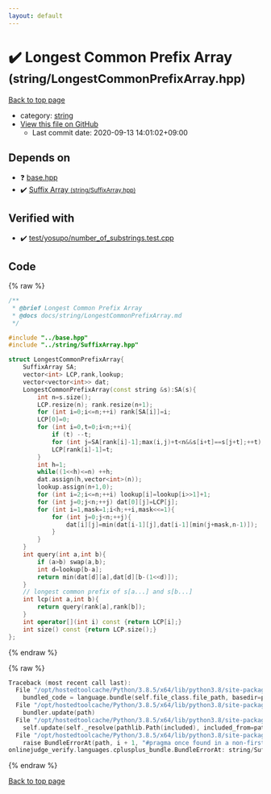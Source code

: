 ```yaml
---
layout: default
---
```


<!-- mathjax config similar to math.stackexchange -->
<script type="text/javascript" async
  src="https://cdnjs.cloudflare.com/ajax/libs/mathjax/2.7.5/MathJax.js?config=TeX-MML-AM_CHTML">
</script>
<script type="text/x-mathjax-config">
  MathJax.Hub.Config({
    TeX: { equationNumbers: { autoNumber: "AMS" }},
    tex2jax: {
      inlineMath: [ ['$','$'] ],
      processEscapes: true
    },
    "HTML-CSS": { matchFontHeight: false },
    displayAlign: "left",
    displayIndent: "2em"
  });
</script>

<script type="text/javascript" src="https://cdnjs.cloudflare.com/ajax/libs/jquery/3.4.1/jquery.min.js"></script>
<script src="https://cdn.jsdelivr.net/npm/jquery-balloon-js@1.1.2/jquery.balloon.min.js" integrity="sha256-ZEYs9VrgAeNuPvs15E39OsyOJaIkXEEt10fzxJ20+2I=" crossorigin="anonymous"></script>
<script type="text/javascript" src="../../assets/js/copy-button.js"></script>
<link rel="stylesheet" href="../../assets/css/copy-button.css" />


# :heavy_check_mark: Longest Common Prefix Array <small>(string/LongestCommonPrefixArray.hpp)</small>

<a href="../../index.html">Back to top page</a>

* category: <a href="../../index.html#b45cffe084dd3d20d928bee85e7b0f21">string</a>
* <a href="{{ site.github.repository_url }}/blob/master/string/LongestCommonPrefixArray.hpp">View this file on GitHub</a>
    - Last commit date: 2020-09-13 14:01:02+09:00




## Depends on

* :question: <a href="../base.hpp.html">base.hpp</a>
* :heavy_check_mark: <a href="SuffixArray.hpp.html">Suffix Array <small>(string/SuffixArray.hpp)</small></a>


## Verified with

* :heavy_check_mark: <a href="../../verify/test/yosupo/number_of_substrings.test.cpp.html">test/yosupo/number_of_substrings.test.cpp</a>


## Code

<a id="unbundled"></a>
{% raw %}
```cpp
/**
 * @brief Longest Common Prefix Array
 * @docs docs/string/LongestCommonPrefixArray.md
 */

#include "../base.hpp"
#include "../string/SuffixArray.hpp"

struct LongestCommonPrefixArray{
    SuffixArray SA;
    vector<int> LCP,rank,lookup;
    vector<vector<int>> dat;
    LongestCommonPrefixArray(const string &s):SA(s){
        int n=s.size();
        LCP.resize(n); rank.resize(n+1);
        for (int i=0;i<=n;++i) rank[SA[i]]=i;
        LCP[0]=0;
        for (int i=0,t=0;i<n;++i){
            if (t) --t;
            for (int j=SA[rank[i]-1];max(i,j)+t<n&&s[i+t]==s[j+t];++t);
            LCP[rank[i]-1]=t;
        }
        int h=1;
        while((1<<h)<=n) ++h;
        dat.assign(h,vector<int>(n));
        lookup.assign(n+1,0);
        for (int i=2;i<=n;++i) lookup[i]=lookup[i>>1]+1;
        for (int j=0;j<n;++j) dat[0][j]=LCP[j];
        for (int i=1,mask=1;i<h;++i,mask<<=1){
            for (int j=0;j<n;++j){
                dat[i][j]=min(dat[i-1][j],dat[i-1][min(j+mask,n-1)]);
            }
        }
    }
    int query(int a,int b){
        if (a>b) swap(a,b);
        int d=lookup[b-a];
        return min(dat[d][a],dat[d][b-(1<<d)]);
    }
    // longest common prefix of s[a...] and s[b...]
    int lcp(int a,int b){
        return query(rank[a],rank[b]);
    }
    int operator[](int i) const {return LCP[i];}
    int size() const {return LCP.size();}
};
```
{% endraw %}

<a id="bundled"></a>
{% raw %}
```cpp
Traceback (most recent call last):
  File "/opt/hostedtoolcache/Python/3.8.5/x64/lib/python3.8/site-packages/onlinejudge_verify/docs.py", line 349, in write_contents
    bundled_code = language.bundle(self.file_class.file_path, basedir=pathlib.Path.cwd())
  File "/opt/hostedtoolcache/Python/3.8.5/x64/lib/python3.8/site-packages/onlinejudge_verify/languages/cplusplus.py", line 185, in bundle
    bundler.update(path)
  File "/opt/hostedtoolcache/Python/3.8.5/x64/lib/python3.8/site-packages/onlinejudge_verify/languages/cplusplus_bundle.py", line 399, in update
    self.update(self._resolve(pathlib.Path(included), included_from=path))
  File "/opt/hostedtoolcache/Python/3.8.5/x64/lib/python3.8/site-packages/onlinejudge_verify/languages/cplusplus_bundle.py", line 310, in update
    raise BundleErrorAt(path, i + 1, "#pragma once found in a non-first line")
onlinejudge_verify.languages.cplusplus_bundle.BundleErrorAt: string/SuffixArray.hpp: line 6: #pragma once found in a non-first line

```
{% endraw %}

<a href="../../index.html">Back to top page</a>

